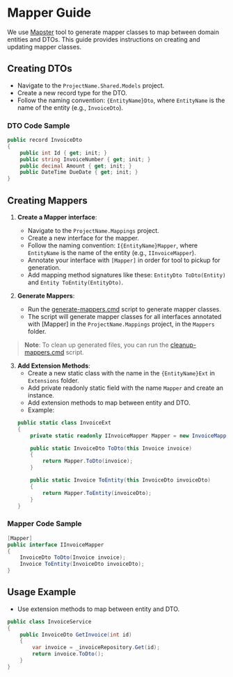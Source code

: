 # Mapper Guide
We use [Mapster](https://github.com/MapsterMapper/Mapster) tool to generate mapper classes to map between domain entities and DTOs. 
This guide provides instructions on creating and updating mapper classes.

## Creating DTOs
- Navigate to the `ProjectName.Shared.Models` project.
- Create a new record type for the DTO.
- Follow the naming convention: `{EntityName}Dto`, where `EntityName` is the name of the entity (e.g., `InvoiceDto`).

### DTO Code Sample
```csharp
public record InvoiceDto
{
    public int Id { get; init; }
    public string InvoiceNumber { get; init; }
    public decimal Amount { get; init; }
    public DateTime DueDate { get; init; }
}
```

## Creating Mappers
1. **Create a Mapper interface**:
    - Navigate to the `ProjectName.Mappings` project.
    - Create a new interface for the mapper.
    - Follow the naming convention: `I{EntityName}Mapper`, where `EntityName` is the name of the entity (e.g., `IInvoiceMapper`).
    - Annotate your interface with `[Mapper]` in order for tool to pickup for generation.
    - Add mapping method signatures like these: `EntityDto ToDto(Entity)` and `Entity ToEntity(EntityDto)`.
    
2. **Generate Mappers**:
    - Run the [generate-mappers.cmd](../src/content/ProjectTemplates/DomainDrivenDesign/Server/Company.Project.Mappings/Scripts/generate-mappers.cmd) script to generate mapper classes.
    - The script will generate mapper classes for all interfaces annotated with [Mapper] in the `ProjectName.Mappings` project, in the `Mappers` folder.
   
> **Note**: To clean up generated files, you can run the [cleanup-mappers.cmd](../src/content/ProjectTemplates/DomainDrivenDesign/Server/Company.Project.Mappings/Scripts/cleanup-mappers.cmd) script.

3. **Add Extension Methods**:
    - Create a new static class with the name in the `{EntityName}Ext` in `Extensions` folder.
    - Add private readonly static field with the name `Mapper` and create an instance.
    - Add extension methods to map between entity and DTO.
    - Example:
    ```csharp
    public static class InvoiceExt
    {
        private static readonly IInvoiceMapper Mapper = new InvoiceMapper();

        public static InvoiceDto ToDto(this Invoice invoice)
        {
            return Mapper.ToDto(invoice);
        }

        public static Invoice ToEntity(this InvoiceDto invoiceDto)
        {
            return Mapper.ToEntity(invoiceDto);
        }
    }
    ```

### Mapper Code Sample
```csharp
[Mapper]
public interface IInvoiceMapper
{
    InvoiceDto ToDto(Invoice invoice);
    Invoice ToEntity(InvoiceDto invoiceDto);
}
```

## Usage Example
- Use extension methods to map between entity and DTO.
```csharp
public class InvoiceService
{
    public InvoiceDto GetInvoice(int id)
    {
        var invoice = _invoiceRepository.Get(id);
        return invoice.ToDto();
    }
}
```
